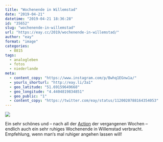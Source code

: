 ```yaml
---
title: "Wochenende in Willemstad"
date: "2019-04-21"
datetime: "2019-04-21 18:36:28"
id: "35652"
slug: "wochenende-in-willemstad"
url: "https://eay.cc/2019/wochenende-in-willemstad/"
author: "eay"
format: "image"
categories:
  - 0815
tags:
  - analogleben
  - fotos
  - niederlande
meta:
  - content_copy: "https://www.instagram.com/p/Bwhq1EGnw1a/"
  - yourls_shorturl: "http://eay.li/3a1"
  - geo_latitude: "51.69159649668"
  - geo_longitude: "4.4404819834851"
  - geo_public: "1"
  - content_copy: "https://twitter.com/eay/status/1120020788164354053"
---
```


![](https://eay.cc/uploads/2019/willemstad.jpeg)

Ein sehr schönes und – nach all der [Action](https://eay.cc/2019/firmengruendung/) der vergangenen Wochen – endlich auch ein sehr ruhiges Wochenende in Willemstad verbracht. Empfehlung, wenn man‘s mal ruhiger angehen lassen will!
